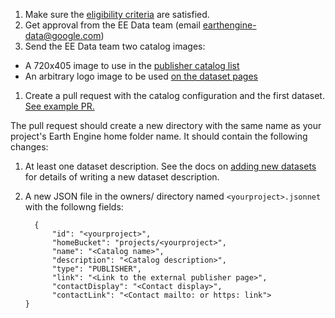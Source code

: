 1.  Make sure the
    [eligibility criteria](https://developers.google.com/earth-engine/reference/publisher_data_catalogs_eligibility)
    are satisfied.
1.  Get approval from the EE Data team (email earthengine-data@google.com)
1.  Send the EE Data team two catalog images:
 *  A 720x405 image to use in the
        [publisher catalog list](https://developers.google.com/earth-engine/datasets/publisher)
 *  An arbitrary logo image to be used
        [on the dataset pages](https://developers.google.com/earth-engine/datasets/publisher/forestdatapartnership.)
1.  Create a pull request with the catalog configuration and the first dataset.
    [See example PR.](https://github.com/google/earthengine-catalog/pull/997/files)

The pull request should create a new directory with the same name as
your project's Earth Engine home folder name. It should contain the
following changes:

1.  At least one dataset description. See the docs on [adding new datasets](adding_datasets.md) for details of
        writing a new dataset description.
2.  A new JSON file in the owners/ directory named `<yourproject>.jsonnet`
        with the followng fields:

    ```
      {
          "id": "<yourproject>",
          "homeBucket": "projects/<yourproject>",
          "name": "<Catalog name>",
          "description": "<Catalog description>",
          "type": "PUBLISHER",
          "link": "<Link to the external publisher page>",
          "contactDisplay": "<Contact display>",
          "contactLink": "<Contact mailto: or https: link">
    }
    ```
